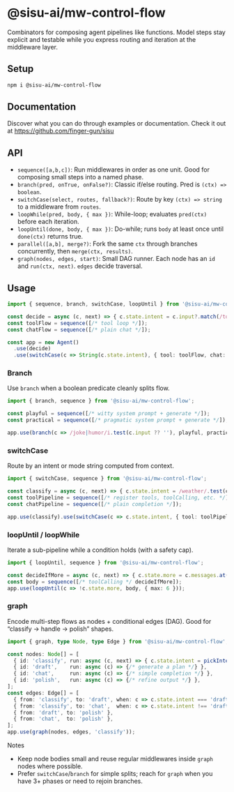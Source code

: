 # @sisu-ai/mw-control-flow

Combinators for composing agent pipelines like functions. Model steps stay explicit and testable while you express routing and iteration at the middleware layer.

## Setup
```bash
npm i @sisu-ai/mw-control-flow
```

## Documentation
Discover what you can do through examples or documentation. Check it out at https://github.com/finger-gun/sisu

## API
- `sequence([a,b,c])`: Run middlewares in order as one unit. Good for composing small steps into a named phase.
- `branch(pred, onTrue, onFalse?)`: Classic if/else routing. Pred is `(ctx) => boolean`.
- `switchCase(select, routes, fallback?)`: Route by key `(ctx) => string` to a middleware from `routes`.
- `loopWhile(pred, body, { max })`: While-loop; evaluates `pred(ctx)` before each iteration.
- `loopUntil(done, body, { max })`: Do-while; runs `body` at least once until `done(ctx)` returns true.
- `parallel([a,b], merge?)`: Fork the same `ctx` through branches concurrently, then `merge(ctx, results)`.
- `graph(nodes, edges, start)`: Small DAG runner. Each node has an `id` and `run(ctx, next)`. `edges` decide traversal.

## Usage
```ts
import { sequence, branch, switchCase, loopUntil } from '@sisu-ai/mw-control-flow';

const decide = async (c, next) => { c.state.intent = c.input?.match(/tools/i) ? 'tool' : 'chat'; await next(); };
const toolFlow = sequence([/* tool loop */]);
const chatFlow = sequence([/* plain chat */]);

const app = new Agent()
  .use(decide)
  .use(switchCase(c => String(c.state.intent), { tool: toolFlow, chat: chatFlow }, chatFlow));
```

### Branch
Use `branch` when a boolean predicate cleanly splits flow.
```ts
import { branch, sequence } from '@sisu-ai/mw-control-flow';

const playful = sequence([/* witty system prompt + generate */]);
const practical = sequence([/* pragmatic system prompt + generate */]);

app.use(branch(c => /joke|humor/i.test(c.input ?? ''), playful, practical));
```

### switchCase
Route by an intent or mode string computed from context.
```ts
import { switchCase, sequence } from '@sisu-ai/mw-control-flow';

const classify = async (c, next) => { c.state.intent = /weather/.test(c.input ?? '') ? 'tool' : 'chat'; await next(); };
const toolPipeline = sequence([/* register tools, toolCalling, etc. */]);
const chatPipeline = sequence([/* plain completion */]);

app.use(classify).use(switchCase(c => c.state.intent, { tool: toolPipeline, chat: chatPipeline }, chatPipeline));
```

### loopUntil / loopWhile
Iterate a sub-pipeline while a condition holds (with a safety cap).
```ts
import { loopUntil, sequence } from '@sisu-ai/mw-control-flow';

const decideIfMore = async (c, next) => { c.state.more = c.messages.at(-1)?.role === 'tool'; await next(); };
const body = sequence([/* toolCalling */ decideIfMore]);
app.use(loopUntil(c => !c.state.more, body, { max: 6 }));
```

### graph
Encode multi-step flows as nodes + conditional edges (DAG). Good for “classify → handle → polish” shapes.
```ts
import { graph, type Node, type Edge } from '@sisu-ai/mw-control-flow';

const nodes: Node[] = [
  { id: 'classify', run: async (c, next) => { c.state.intent = pickIntent(c.input); await next(); } },
  { id: 'draft',    run: async (c) => {/* generate a plan */} },
  { id: 'chat',     run: async (c) => {/* simple completion */} },
  { id: 'polish',   run: async (c) => {/* refine output */} },
];
const edges: Edge[] = [
  { from: 'classify', to: 'draft', when: c => c.state.intent === 'draft' },
  { from: 'classify', to: 'chat',  when: c => c.state.intent !== 'draft' },
  { from: 'draft', to: 'polish' },
  { from: 'chat',  to: 'polish' },
];
app.use(graph(nodes, edges, 'classify'));
```

Notes
- Keep node bodies small and reuse regular middlewares inside `graph` nodes where possible.
- Prefer `switchCase`/`branch` for simple splits; reach for `graph` when you have 3+ phases or need to rejoin branches.
